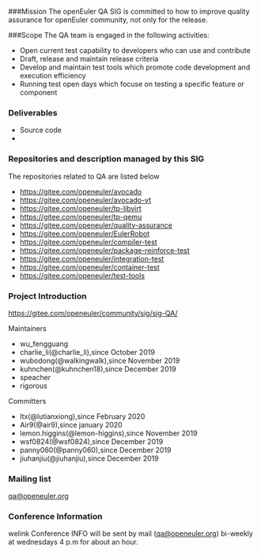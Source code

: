 ###Mission
The openEuler QA SIG is committed to how to improve quality assurance for openEuler community, not only for the release.

###Scope
The QA team is engaged in the following activities:
- Open current test capability to developers who can use and contribute
- Draft, release and maintain release criteria
- Develop and maintain test tools which promote code development and execution efficiency
- Running test open days which focuse on testing a specific feature or component

### Deliverables
- Source code
- 
### Repositories and description managed by this SIG
The repositories related to QA are listed below
- https://gitee.com/openeuler/avocado
- https://gitee.com/openeuler/avocado-vt
- https://gitee.com/openeuler/tp-libvirt
- https://gitee.com/openeuler/tp-qemu
- https://gitee.com/openeuler/quality-assurance
- https://gitee.com/openeuler/EulerRobot
- https://gitee.com/openeuler/compiler-test
- https://gitee.com/openeuler/package-reinforce-test
- https://gitee.com/openeuler/integration-test
- https://gitee.com/openeuler/container-test
- https://gitee.com/openeuler/test-tools

### Project Introduction
https://gitee.com/openeuler/community/sig/sig-QA/

Maintainers
- wu_fengguang
- charlie_li(@charlie_li),since October 2019
- wubodong(@walkingwalk),since November 2019
- kuhnchen(@kuhnchen18),since December 2019
- speacher
- rigorous

Committers
- ltx(@lutianxiong),since February 2020
- Air9(@air9),since january 2020
- lemon.higgins(@lemon-higgins),since November 2019
- wsf0824(@wsf0824),since December 2019
- panny060(@panny060),since December 2019
- jiuhanjiu(@jiuhanjiu),since December 2019

### Mailing list
qa@openeuler.org
### Conference Information
welink
Conference INFO will be sent by mail (qa@openeuler.org) bi-weekly at wednesdays 4 p.m for about an hour.
